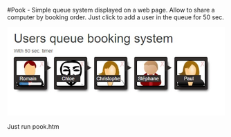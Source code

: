 #Pook - Simple queue system displayed on a web page. Allow to share a computer by booking order.
Just click to add a user in the queue for 50 sec.

![pook](doc/pook01.jpg)

Just run pook.htm
